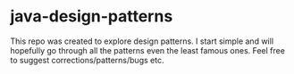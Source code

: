 # java-design-patterns
This repo was created to explore design patterns.
I start simple and will hopefully go through all the patterns even the least famous ones.
Feel free to suggest corrections/patterns/bugs etc.

